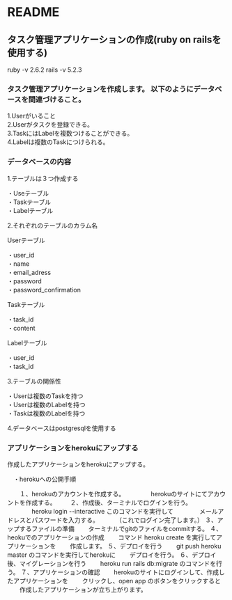 # README          

## タスク管理アプリケーションの作成(ruby on railsを使用する)    
 ruby -v 2.6.2
 rails -v 5.2.3
### タスク管理アプリケーションを作成します。  以下のようにデータベースを関連づけること。  

 1.Userがいること  
 2.Userがタスクを登録できる。  
 3.TaskにはLabelを複数つけることができる。  
 4.Labelは複数のTaskにつけられる。　　


### データベースの内容    


1.テーブルは３つ作成する  

 ・Useテーブル  
 ・Taskテーブル  
 ・Labelテーブル      

2.それぞれのテーブルのカラム名  

Userテーブル    

 ・user_id  
 ・name  
 ・email_adress  
 ・password  
 ・password_confirmation    

Taskテーブル    

 ・task_id  
 ・content    

Labelテーブル    

 ・user_id  
 ・task_id      

3.テーブルの関係性    

 ・Userは複数のTaskを持つ  
 ・Userは複数のLabelを持つ  
 ・Taskは複数のLabelを持つ      

4.データベースはpostgresqlを使用する



### アプリケーションをherokuにアップする

作成したアプリケーションをherokuにアップする。

　・herokuへの公開手順

　　１、herokuのアカウントを作成する。
　　　　herokuのサイトにてアカウントを作成する。
　　２、作成後、ターミナルでログインを行う。
　　　　heroku login --interactive このコマンドを実行して
　　　　メールアドレスとパスワードを入力する。
　　　（これでログイン完了します。）
   ３、アップするファイルの準備
   　　ターミナルでgitのファイルをcommitする。
   ４、heokuでのアプリケーションの作成
   　　コマンド heroku create を実行してアプリケーションを
   　　作成します。
   ５、デプロイを行う
   　　git push heroku master のコマンドを実行してherokuに
   　　デプロイを行う。
   ６、デプロイ後、マイグレーションを行う
   　　heroku run rails db:migrate のコマンドを行う。
   ７、アプリケーションの確認
   　　herokuのサイトにログインして、作成したアプリケーションを
   　　クリックし、open app のボタンをクリックすると
   　　作成したアプリケーションが立ち上がります。   
